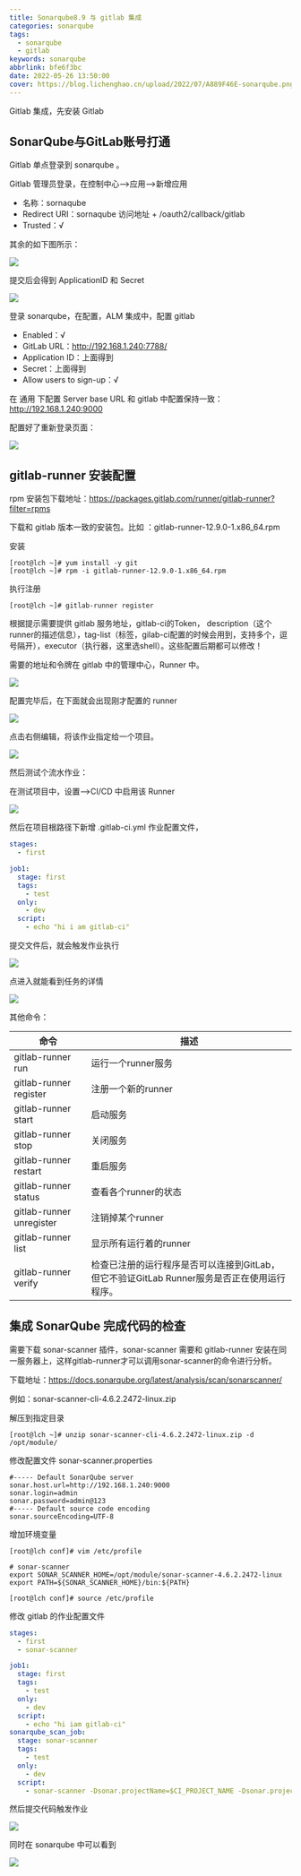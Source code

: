 ```yaml
---
title: Sonarqube8.9 与 gitlab 集成
categories: sonarqube
tags:
  - sonarqube
  - gitlab
keywords: sonarqube
abbrlink: bfe6f3bc
date: 2022-05-26 13:50:00
cover: https://blog.lichenghao.cn/upload/2022/07/A889F46E-sonarqube.png
---
```

Gitlab 集成，先安装 Gitlab

## SonarQube与GitLab账号打通

Gitlab 单点登录到 sonarqube 。

Gitlab 管理员登录，在控制中心——>应用——>新增应用

- 名称：sornaqube
- Redirect URI：sornaqube 访问地址 + /oauth2/callback/gitlab
- Trusted：√

其余的如下图所示：

![](https://blog.lichenghao.cn/upload/2022/07/29142616.png)

提交后会得到 ApplicationID 和 Secret

![](https://blog.lichenghao.cn/upload/2022/07/29142817.png)



登录 sonarqube，在配置，ALM 集成中，配置 gitlab

- Enabled：√
- GitLab URL：http://192.168.1.240:7788/
- Application ID：上面得到
- Secret：上面得到
- Allow users to sign-up：√

在 通用 下配置 Server base URL 和 gitlab 中配置保持一致：http://192.168.1.240:9000

配置好了重新登录页面：

![](https://blog.lichenghao.cn/upload/2022/07/29143202.png)





## gitlab-runner 安装配置

rpm 安装包下载地址：https://packages.gitlab.com/runner/gitlab-runner?filter=rpms

下载和  gitlab 版本一致的安装包。比如 ：gitlab-runner-12.9.0-1.x86_64.rpm

安装

```shell
[root@lch ~]# yum install -y git
[root@lch ~]# rpm -i gitlab-runner-12.9.0-1.x86_64.rpm 
```

执行注册

```shell
[root@lch ~]# gitlab-runner register
```

根据提示需要提供 gitlab 服务地址，gitlab-ci的Token， description（这个runner的描述信息），tag-list（标签，gilab-ci配置的时候会用到，支持多个，逗号隔开），executor（执行器，这里选shell）。这些配置后期都可以修改！

需要的地址和令牌在 gitlab 中的管理中心，Runner 中。

![](https://blog.lichenghao.cn/upload/2022/07/29151040.png)

配置完毕后，在下面就会出现刚才配置的 runner 

![](https://blog.lichenghao.cn/upload/2022/07/29151257.png)

点击右侧编辑，将该作业指定给一个项目。

![](https://blog.lichenghao.cn/upload/2022/07/29154917.png)

然后测试个流水作业：

在测试项目中，设置——>CI/CD 中启用该 Runner 

![](https://blog.lichenghao.cn/upload/2022/07/29154314.png)

然后在项目根路径下新增 .gitlab-ci.yml 作业配置文件，

```yaml
stages:
  - first

job1:
  stage: first
  tags: 
    - test
  only:
    - dev
  script:
    - echo "hi i am gitlab-ci"

```

提交文件后，就会触发作业执行

![](https://blog.lichenghao.cn/upload/2022/07/29154609.png)

点进入就能看到任务的详情

![](https://blog.lichenghao.cn/upload/2022/07/29155116.png)





其他命令：

| **命令**                 | **描述**                                                     |
| ------------------------ | ------------------------------------------------------------ |
| gitlab-runner run        | 运行一个runner服务                                           |
| gitlab-runner register   | 注册一个新的runner                                           |
| gitlab-runner start      | 启动服务                                                     |
| gitlab-runner stop       | 关闭服务                                                     |
| gitlab-runner restart    | 重启服务                                                     |
| gitlab-runner status     | 查看各个runner的状态                                         |
| gitlab-runner unregister | 注销掉某个runner                                             |
| gitlab-runner list       | 显示所有运行着的runner                                       |
| gitlab-runner verify     | 检查已注册的运行程序是否可以连接到GitLab，但它不验证GitLab Runner服务是否正在使用运行程序。 |





## 集成 SonarQube 完成代码的检查

需要下载 sonar-scanner 插件，sonar-scanner 需要和 gitlab-runner 安装在同一服务器上，这样gitlab-runner才可以调用sonar-scanner的命令进行分析。

下载地址：https://docs.sonarqube.org/latest/analysis/scan/sonarscanner/

例如：sonar-scanner-cli-4.6.2.2472-linux.zip

解压到指定目录

```shell
[root@lch ~]# unzip sonar-scanner-cli-4.6.2.2472-linux.zip -d /opt/module/
```

修改配置文件 sonar-scanner.properties

```properties
#----- Default SonarQube server
sonar.host.url=http://192.168.1.240:9000
sonar.login=admin 
sonar.password=admin@123
#----- Default source code encoding
sonar.sourceEncoding=UTF-8

```

增加环境变量

```shell
[root@lch conf]# vim /etc/profile

# sonar-scanner
export SONAR_SCANNER_HOME=/opt/module/sonar-scanner-4.6.2.2472-linux
export PATH=${SONAR_SCANNER_HOME}/bin:${PATH}

[root@lch conf]# source /etc/profile
```



修改 gitlab 的作业配置文件

```yaml
stages:
  - first
  - sonar-scanner

job1:
  stage: first
  tags:
    - test
  only:
    - dev
  script:
    - echo "hi iam gitlab-ci"
sonarqube_scan_job:
  stage: sonar-scanner
  tags:
    - test
  only:
    - dev
  script:
    - sonar-scanner -Dsonar.projectName=$CI_PROJECT_NAME -Dsonar.projectKey=$CI_PROJECT_NAME  -Dsonar.language=java -Dsonar.java.binaries=. -Dsonar.host.url=http://192.168.1.240:9000  -Dsonar.login=admin -Dsonar.password=admin@123
```



然后提交代码触发作业

![](https://blog.lichenghao.cn/upload/2022/07/29161249.png)

同时在 sonarqube 中可以看到

![](https://blog.lichenghao.cn/upload/2022/07/29161352.png)

























